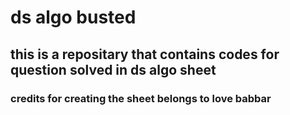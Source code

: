 # ds algo busted
## this is a repositary that contains codes for question solved in ds algo sheet
### credits for creating the sheet belongs to love babbar 

